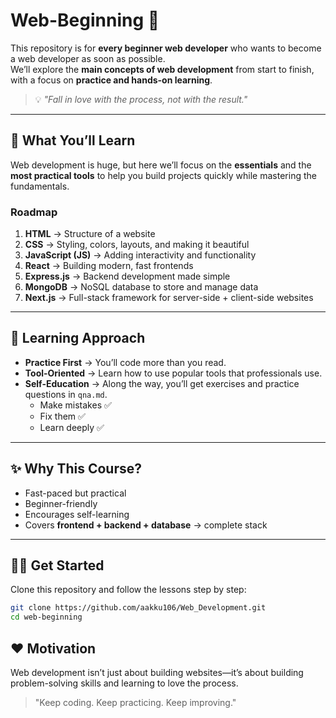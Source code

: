 # Web-Beginning 🚀

This repository is for **every beginner web developer** who wants to become a web developer as soon as possible.  
We’ll explore the **main concepts of web development** from start to finish, with a focus on **practice and hands-on learning**.  

> 💡 *"Fall in love with the process, not with the result."*

---

## 📌 What You’ll Learn

Web development is huge, but here we’ll focus on the **essentials** and the **most practical tools** to help you build projects quickly while mastering the fundamentals.

### Roadmap

1. **HTML** → Structure of a website  
2. **CSS** → Styling, colors, layouts, and making it beautiful  
3. **JavaScript (JS)** → Adding interactivity and functionality  
4. **React** → Building modern, fast frontends  
5. **Express.js** → Backend development made simple  
6. **MongoDB** → NoSQL database to store and manage data  
7. **Next.js** → Full-stack framework for server-side + client-side websites  

---

## 🎯 Learning Approach

- **Practice First** → You’ll code more than you read.  
- **Tool-Oriented** → Learn how to use popular tools that professionals use.  
- **Self-Education** → Along the way, you’ll get exercises and practice questions in `qna.md`.  
  - Make mistakes ✅  
  - Fix them ✅  
  - Learn deeply ✅  

---

## ✨ Why This Course?

- Fast-paced but practical  
- Beginner-friendly  
- Encourages self-learning  
- Covers **frontend + backend + database** → complete stack  

---

## 🧑‍💻 Get Started

Clone this repository and follow the lessons step by step:  

```bash
git clone https://github.com/aakku106/Web_Development.git
cd web-beginning
```

## ❤️ Motivation

Web development isn’t just about building websites—it’s about building problem-solving skills and learning to love the process.

> "Keep coding. Keep practicing. Keep improving."
